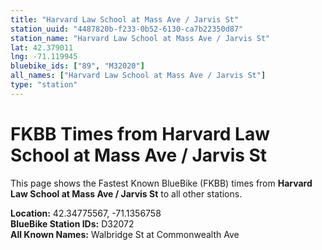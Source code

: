 ```yaml
---
title: "Harvard Law School at Mass Ave / Jarvis St"
station_uuid: "4487820b-f233-0b52-6130-ca7b22350d87"
station_name: "Harvard Law School at Mass Ave / Jarvis St"
lat: 42.379011
lng: -71.119945
bluebike_ids: ["89", "M32020"]
all_names: ["Harvard Law School at Mass Ave / Jarvis St"]
type: "station"
---
```


# FKBB Times from Harvard Law School at Mass Ave / Jarvis St

This page shows the Fastest Known BlueBike (FKBB) times from **Harvard Law School at Mass Ave / Jarvis St** to all other stations.

**Location:** 42.34775567, -71.1356758  
**BlueBike Station IDs:** D32072  
**All Known Names:** Walbridge St at Commonwealth Ave

